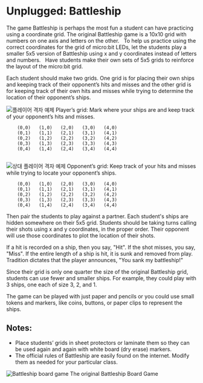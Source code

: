 # Unplugged: Battleship

The game Battleship is perhaps the most fun a student can have practicing using a coordinate grid. The original Battleship game is a 10x10 grid with numbers on one axis and letters on the other.   To help us practice using the correct coordinates for the grid of micro:bit LEDs, let the students play a smaller 5x5 version of Battleship using x and y coordinates instead of letters and numbers.   Have students make their own sets of 5x5 grids to reinforce the layout of the micro:bit grid.

Each student should make two grids. One grid is for placing their own ships and keeping track of their opponent’s hits and misses and the other grid is for keeping track of their own hits and misses while trying to determine the location of their opponent’s ships.

![플레이어 격자 예제](/static/courses/csintro/coordinates/player-grid.png) Player’s grid: Mark where your ships are and keep track of your opponent’s hits and misses.

        (0,0)   (1,0)   (2,0)   (3,0)   (4,0)
        (0,1)   (1,1)   (2,1)   (3,1)   (4,1)
        (0,2)   (1,2)   (2,2)   (3,2)   (4,2)
        (0,3)   (1,3)   (2,3)   (3,3)   (4,3)
        (0,4)   (1,4)   (2,4)   (3,4)   (4,4)
         
    

![상대 플레이어 격자 예제](/static/courses/csintro/coordinates/opponent-grid.png) Opponent’s grid: Keep track of your hits and misses while trying to locate your opponent’s ships.

        (0,0)   (1,0)   (2,0)   (3,0)   (4,0)
        (0,1)   (1,1)   (2,1)   (3,1)   (4,1)
        (0,2)   (1,2)   (2,2)   (3,2)   (4,2)
        (0,3)   (1,3)   (2,3)   (3,3)   (4,3)
        (0,4)   (1,4)   (2,4)   (3,4)   (4,4)
    

Then pair the students to play against a partner. Each student's ships are hidden somewhere on their 5x5 grid. Students should be taking turns calling their shots using x and y coordinates, in the proper order. Their opponent will use those coordinates to plot the location of their shots.

If a hit is recorded on a ship, then you say, "Hit". If the shot misses, you say, "Miss". If the entire length of a ship is hit, it is sunk and removed from play. Tradition dictates that the player announces, "You sank my battleship!"

Since their grid is only one quarter the size of the original Battleship grid, students can use fewer and smaller ships. For example, they could play with 3 ships, one each of size 3, 2, and 1.

The game can be played with just paper and pencils or you could use small tokens and markers, like coins, buttons, or paper clips to represent the ships.  

## Notes:

* Place students’ grids in sheet protectors or laminate them so they can be used again and again with white board (dry erase) markers.
* The official rules of Battleship are easily found on the internet. Modify them as needed for your particular class.

![Battleship board game](/static/courses/csintro/coordinates/battleship-board-game.jpg) The original Battleship Board Game